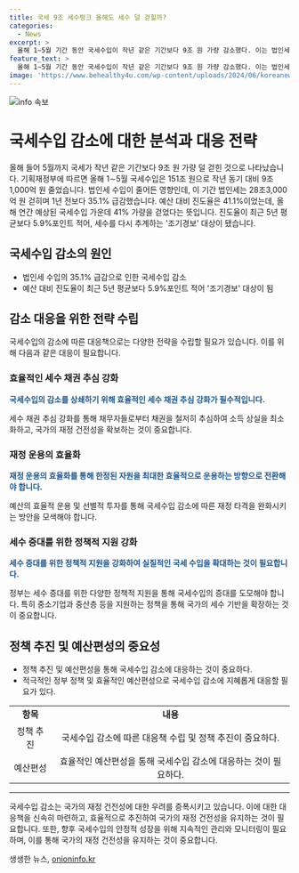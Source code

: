 ```yaml
---
title: 국세 9조 세수펑크 올해도 세수 덜 걷힐까?
categories:
  - News
excerpt: >
  올해 1∼5월 기간 동안 국세수입이 작년 같은 기간보다 9조 원 가량 감소했다. 이는 법인세의 감소로 인한 것으로, 법인세는 1년 전보다 35.1% 급감한 28조3,000억 원을 기록했다. 예산 대비 진도율은 41.1%로, 5년 평균보다 5.9%포인트 적어 조기경보 대상이 됐다. 이로 인해 사람들은 세수 결손에 대한 우려가 커지고 있다.
feature_text: >
  올해 1∼5월 기간 동안 국세수입이 작년 같은 기간보다 9조 원 가량 감소했다. 이는 법인세의 감소로 인한 것으로, 법인세는 1년 전보다 35.1% 급감한 28조3,000억 원을 기록했다. 예산 대비 진도율은 41.1%로, 5년 평균보다 5.9%포인트 적어 조기경보 대상이 됐다. 이로 인해 사람들은 세수 결손에 대한 우려가 커지고 있다.
image: 'https://www.behealthy4u.com/wp-content/uploads/2024/06/koreanews.jpg'
---
```


<p><img src="https://www.behealthy4u.com/wp-content/uploads/2024/06/koreanews.jpg" alt="info 속보" /></p>

<h1>국세수입 감소에 대한 분석과 대응 전략</h1>

<p data-ke-size="size16">올해 들어 5월까지 국세가 작년 같은 기간보다 9조 원 가량 덜 걷힌 것으로 나타났습니다. 기획재정부에 따르면 올해 1∼5월 국세수입은 151조 원으로 작년 동기 대비 9조1,000억 원 줄었습니다. 법인세 수입이 줄어든 영향인데, 이 기간 법인세는 28조3,000억 원 걷히며 1년 전보다 35.1% 급감했습니다. 예산 대비 진도율은 41.1%이었는데, 올해 연간 예상된 국세수입 가운데 41% 가량을 걷었다는 뜻입니다. 진도율이 최근 5년 평균보다 5.9%포인트 적어, 세수를 다시 추계하는 '조기경보' 대상이 됐습니다.</p>

<h2 data-ke-size="size26">국세수입 감소의 원인</h2>

<ul>
    <li>법인세 수입의 35.1% 급감으로 인한 국세수입 감소</li>
    <li>예산 대비 진도율이 최근 5년 평균보다 5.9%포인트 적어 '조기경보' 대상이 됨</li>
</ul>

<h2 data-ke-size="size26">감소 대응을 위한 전략 수립</h2>

<p data-ke-size="size16">국세수입의 감소에 따른 대응책으로는 다양한 전략을 수립할 필요가 있습니다. 이를 위해 다음과 같은 대응이 필요합니다.</p>

<h3 data-ke-size="size24">효율적인 세수 채권 추심 강화</h3>

<p data-ke-size="size16"><b><span style="color: #1a5490;">국세수입의 감소를 상쇄하기 위해 효율적인 세수 채권 추심 강화가 필수적입니다.</span></b></p>

<p data-ke-size="size16">세수 채권 추심 강화를 통해 채무자들로부터 채권을 철저히 추심하여 소득 상실을 최소화하고, 국가의 재정 건전성을 확보하는 것이 중요합니다.</p>

<h3 data-ke-size="size24">재정 운용의 효율화</h3>

<p data-ke-size="size16"><b><span style="color: #1a5490;">재정 운용의 효율화를 통해 한정된 자원을 최대한 효율적으로 운용하는 방향으로 전환해야 합니다.</span></b></p>

<p data-ke-size="size16">예산의 효율적 운용 및 선별적 투자를 통해 국세수입 감소에 따른 재정 타격을 완화시키는 방안을 모색해야 합니다.</p>

<h3 data-ke-size="size24">세수 증대를 위한 정책적 지원 강화</h3>

<p data-ke-size="size16"><b><span style="color: #1a5490;">세수 증대를 위한 정책적 지원을 강화하여 실질적인 국세 수입을 확대하는 것이 필요합니다.</span></b></p>

<p data-ke-size="size16">정부는 세수 증대를 위한 다양한 정책적 지원을 통해 국세수입의 증대를 도모해야 합니다. 특히 중소기업과 중산층 등을 지원하는 정책을 통해 국가의 세수 기반을 확장하는 것이 중요합니다.</p>

<h2 data-ke-size="size26">정책 추진 및 예산편성의 중요성</h2>

<ul>
    <li>정책 추진 및 예산편성을 통해 국세수입 감소에 대응하는 것이 중요하다.</li>
    <li>적극적인 정부 정책 및 효율적인 예산편성으로 국세수입 감소에 지혜롭게 대응할 필요가 있다.</li>
</ul>

<table>
<tbody>
<tr>
<td style="text-align: center; height: 17px;"><b>항목</b></td>
<td style="text-align: center; height: 17px;"><b>내용</b></td>
</tr>
<tr>
<td style="text-align: center; height: 17px;">정책 추진</td>
<td style="text-align: center; height: 17px;">국세수입 감소에 따른 대응책 수립 및 정책 추진이 중요하다.</td>
</tr>
<tr>
<td style="text-align: center; height: 17px;">예산편성</td>
<td style="text-align: center; height: 17px;">효율적인 예산편성을 통해 국세수입 감소에 대응하는 것이 필요하다.</td>
</tr>
</tbody>
</table>

<hr>

<p data-ke-size="size16">국세수입 감소는 국가의 재정 건전성에 대한 우려를 증폭시키고 있습니다. 이에 대한 대응책을 신속히 마련하고, 효율적으로 추진하여 국가의 재정 건전성을 유지하는 것이 필요합니다. 또한, 향후 국세수입의 안정적 성장을 위해 지속적인 관리와 모니터링이 필요하며, 이를 통해 국가의 재정 건전성을 유지하는 것이 중요합니다.</p>
생생한 뉴스, <a href="https://onioninfo.kr" rel="dofollow">onioninfo.kr</a>


